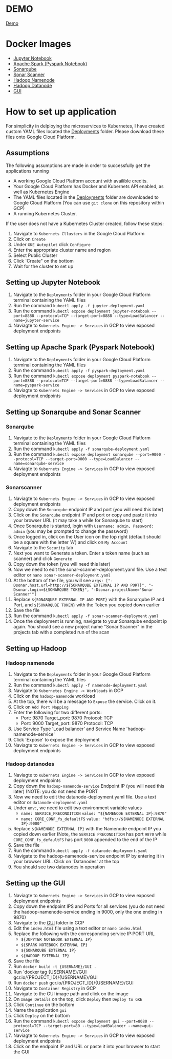 # DEMO
[Demo](https://pitt-my.sharepoint.com/:v:/g/personal/fki1_pitt_edu/EY4LsbT7eetOlKq0fl00TkYBNk86ucTkffFi_c5729zd_w?e=ZdFtRt)

# Docker Images
* [Jupyter Notebook](https://hub.docker.com/r/jupyter/minimal-notebook)
* [Apache Spark (Pyspark Notebook)](https://hub.docker.com/r/jupyter/pyspark-notebook)
* [Sonarqube](https://hub.docker.com/_/sonarqube)
* [Sonar Scanner](https://hub.docker.com/r/newtmitch/sonar-scanner)
* [Hadoop Namenode](https://hub.docker.com/layers/bde2020/hadoop-namenode/2.0.0-hadoop3.2.1-java8/images/sha256-51ad9293ec52083c5003ef0aaab00c3dd7d6335ddf495cc1257f97a272cab4c0?context=explore)
* [Hadoop Datanode](https://hub.docker.com/layers/bde2020/hadoop-datanode/2.0.0-hadoop3.2.1-java8/images/sha256-ddf6e9ad55af4f73d2ccb6da31d9e3331ffb94d5f046126db4f40aa348d484bf?context=explore)
* [GUI](https://hub.docker.com/repository/docker/faarisismail/gui)

# How to set up application
For simplicity in delploying the microservices to Kubernetes, I have created custom YAML files located the [Deployments](./Deployments) folder. Please download these files onto Google Cloud Platform.

## Assumptions
The following assumptions are made in order to successfully get the applications running

* A working Google Cloud Platform account with availible credits.
* Your Google Cloud Platform has Docker and Kubernets API enabled, as well as Kubernetes Engine
* The YAML files located in the [Deployments](./Deployments) folder are downloaded to Google Cloud Platform (You can use `git clone` on this repository within GCP)
* A running Kubernetes Cluster.

If the user does not have a Kubernetes Cluster created, follow these steps:

1. Navigate to `Kubernets Cllusters` in the Google Cloud Platform
2. Click on `Create`
3. Under `GKE Autopilot` click `Configure`
4. Enter the appropriate cluster name and region
5. Select Public Cluster
6. Click `Create" on the bottom
7. Wait for the cluster to set up

## Setting up Jupyter Notebook
1. Navigate to the `Deployments` folder in your Google Cloud Platform terminal containing the YAML files
2. Run the command `kubectl apply -f jupyter-deployment.yaml`
3. Run the command `kubectl expose deployment jupyter-notebook --port=8888 --protocol=TCP --target-port=8888 --type=LoadBalancer --name=jupyter-service`
4. Naviagte to `Kubernets Engine -> Services` in GCP to view exposed deployment endpoints

## Setting up Apache Spark (Pyspark Notebook)
1. Navigate to the `Deployments` folder in your Google Cloud Platform terminal containing the YAML files
2. Run the command `kubectl apply -f pyspark-deployment.yaml`
3. Run the command `kubectl expose deployment pyspark-notebook --port=8888 --protocol=TCP --target-port=8888 --type=LoadBalancer --name=pyspark-service`
4. Naviagte to `Kubernets Engine -> Services` in GCP to view exposed deployment endpoints

## Setting up Sonarqube and Sonar Scanner
### Sonarqube
1. Navigate to the `Deployments` folder in your Google Cloud Platform terminal containing the YAML files
2. Run the command `kubectl apply -f sonarqube-deployment.yaml`
3. Run the command `kubectl expose deployment sonarqube --port=9000 --protocol=TCP --target-port=9000 --type=LoadBalancer --name=sonarqube-service`
4. Naviagte to `Kubernets Engine -> Services` in GCP to view exposed deployment endpoints
### Sonarscanner
1. Naviagte to `Kubernets Engine -> Services` in GCP to view exposed deployment endpoints
2. Copy down the `Sonarqube` endpoint IP and port (you will need this later)
3. Click on the `Sonarqube` endpoint IP and port or copy and paste it into your browser URL (it may take a while for Sonarqube to start)
4. Once Sonarqube is started, login with `Username: admin, Password: admin` (you may be prompted to change the password)
5. Once logged in, click on the User icon on the top right (default should be a square with the letter 'A') and click on `My Account`
6. Navigate to the `Security` tab
7. Next you want to Generate a token. Enter a token name (such as scanner) and click `Generate`
8. Copy down the token (you will need this later)
9. Now we need to edit the sonar-scanner-deployment.yaml file. Use a text editor or `nano sonar-scanner-deployment.yaml`
10. At the bottom of the file, you will see `args: ["-Dsonar.host.url=http://${SONARQUBE EXTERNAL IP AND PORT}", "-Dsonar.login=${SONARQUBE TOKEN}", "-Dsonar.projectName='Sonar Scanner'"]`
11. Replace `${SONARQUBE EXTERNAL IP AND PORT}` with the Sonarqube IP and Port, and `${SONARQUBE TOKEN}` with the Token you copied down earlier
12. Save the file
13. Run the command `kubectl apply -f sonar-scanner-deployment.yaml`
14. Once the deployment is running, navigate to your Sonarqube endpoint ip again. You should see a new project name "Sonar Scanner" in the projects tab with a completed run of the scan

## Setting up Hadoop
### Hadoop namenode
1. Navigate to the `Deployments` folder in your Google Cloud Platform terminal containing the YAML files
2. Run the command `kubectl apply -f namenode-deployment.yaml`
3. Navigate to `Kubernetes Engine -> Workloads` in GCP
4. Click on the `hadoop-namenode` workload
5. At the top, there will be a message to `Expose` the service. Click on it.
6. Click on `Add Port Mapping` 
7. Enter the following for two different ports:
    * Port: 9870 Target_port: 9870 Protocol: TCP
    * Port: 9000 Target_port: 9870 Protocol: TCP
8. Use Service Type 'Load balancer' and Service Name 'hadoop-namenode-service'
9. Click 'Expose' to expose the deployment
10. Naviagte to `Kubernets Engine -> Services` in GCP to view exposed deployment endpoints
### Hadoop datanodes
1. Naviagte to `Kubernets Engine -> Services` in GCP to view exposed deployment endpoints
2. Copy down the `hadoop-namenode-service` Endpoint IP (you will need this later) (NOTE: you do not need the PORT
3. Now we need to edit the datanode-deployment.yaml file. Use a text editor or `datanode-deployment.yaml`
4. Under `env:`, we need to edit two environment variable values
   - `name: SERVICE_PRECONDITION`
          `value: "${NAMENODE EXTERNAL IP}:9870"`
   - `name: CORE_CONF_fs_defaultFS`
          `value: "hdfs://${NAMENODE EXTERNAL IP}:9000"`
5. Replace `${NAMENODE EXTERNAL IP}` with the Namenode endpoint IP you copied down earlier (Note, the `SERVICE PRECONDITION` has port `9870` while `CORE_CONF_fs_defaultFS` has port `9000` appended to the end of the IP
6. Save the file
7. Run the command `kubectl apply -f datanode-deployment.yaml`
8. Navigate to the hadoop-namenode-service endpoint IP by entering it in your browser URL. Click on 'Datanodes' at the top
9. You should see two datanodes in operation

## Setting up the GUI
1. Naviagte to `Kubernets Engine -> Services` in GCP to view exposed deployment endpoints
2. Copy down the endpoint IPS and Ports for all services (you do not need the hadoop-namenode-service ending in 9000, only the one ending in 9870)
3. Navigate to the [GUI](./GUI) folder in GCP
4. Edit the `index.html` file using a text editor or `nano index.html`
5. Replace the following with the corresponding service IP:PORT URL 
   * `${JUPYTER NOTEBOOK EXTERNAL IP}`
   * `${SPARK NOTEBOOK EXTERNAL IP}`
   * `${SONARQUBE EXTERNAL IP}`
   * `${HADOOP EXTERNAL IP}`
6. Save the file
7. Run `docker build -t {USERNAME}/GUI .`
8. Run `docker tag {USERNAME}/GUI gcr.io/{PROJECT_ID}/{USERNAME}/GUI
9. Run `docker push` gcr.io/{PROJECT_ID}/{USERNAME}/GUI
10. Navigate to `Container Registry` in GCP
11. Navigate to the GUI image path and click on the image
12. On `Image Details` on the top, click `Deploy` then `Deploy to GKE`
13. Click `Continue` on the bottom
14. Name the application `gui`
15. Click `Deploy` on the bottom
16. Run the command `kubectl expose deployment gui --port=8080 --protocol=TCP --target-port=80 --type=LoadBalancer --name=gui-service`
17. Naviagte to `Kubernets Engine -> Services` in GCP to view exposed deployment endpoints
18. Click on the endpoint IP and URL or paste it into your browser to start the GUI
